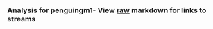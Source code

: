 ### Analysis for penguingm1- View [raw](https://raw.githubusercontent.com/microprediction/chess/main/analysis/penguingm1/chess_bullet/locations.json) markdown for links to streams